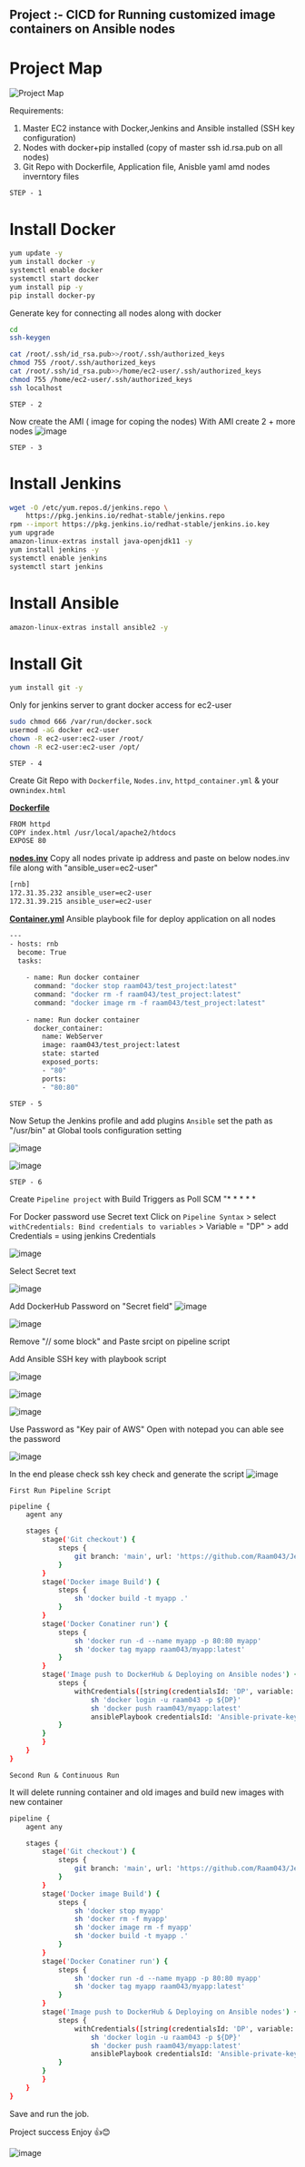 ## Project :- CICD for Running customized image containers on Ansible nodes


# Project Map
![Project Map](https://user-images.githubusercontent.com/111989928/198696150-0ec910dc-096f-402e-8917-2c719133825e.png)




Requirements:
1. Master EC2 instance with Docker,Jenkins and Ansible installed (SSH key configuration)
2. Nodes with docker+pip installed (copy of master ssh id.rsa.pub on all nodes)
3. Git Repo with Dockerfile, Application file, Anisble yaml amd nodes inverntory files

`STEP - 1`

# Install Docker
```sh
yum update -y
yum install docker -y
systemctl enable docker
systemctl start docker
yum install pip -y
pip install docker-py
```
Generate key for connecting all nodes along with docker
```sh
cd
ssh-keygen
```
```sh
cat /root/.ssh/id_rsa.pub>>/root/.ssh/authorized_keys
chmod 755 /root/.ssh/authorized_keys
cat /root/.ssh/id_rsa.pub>>/home/ec2-user/.ssh/authorized_keys
chmod 755 /home/ec2-user/.ssh/authorized_keys
ssh localhost
```

`STEP - 2`

Now create the AMI ( image for coping the nodes)
With AMI create 2 + more nodes
![image](https://user-images.githubusercontent.com/111989928/199017364-7fe7bd3d-f624-4a1f-b754-d01c52a9e797.png)


`STEP - 3`

# Install Jenkins
```sh
wget -O /etc/yum.repos.d/jenkins.repo \
    https://pkg.jenkins.io/redhat-stable/jenkins.repo
rpm --import https://pkg.jenkins.io/redhat-stable/jenkins.io.key
yum upgrade
amazon-linux-extras install java-openjdk11 -y
yum install jenkins -y
systemctl enable jenkins
systemctl start jenkins
```

# Install Ansible 
```sh
amazon-linux-extras install ansible2 -y
```

# Install Git
```sh
yum install git -y
```

Only for jenkins server to grant docker access for ec2-user
```sh
sudo chmod 666 /var/run/docker.sock
usermod -aG docker ec2-user
chown -R ec2-user:ec2-user /root/
chown -R ec2-user:ec2-user /opt/
```

`STEP - 4`

Create Git Repo with `Dockerfile`, `Nodes.inv`, `httpd_container.yml` & your own`index.html`

**[Dockerfile](https://github.com/Raam043/Jenkins-project-test/blob/main/Dockerfile)**
```sh
FROM httpd
COPY index.html /usr/local/apache2/htdocs
EXPOSE 80
```

**[nodes.inv](https://github.com/Raam043/CICD_Project-Deploy_Webapp_to_docker_containers_using_Ansible-LINUX/blob/2360cc582c9fe661424b4dde6e6ffb77d44c3547/nodes.inv)** Copy all nodes private ip address and paste on below nodes.inv file along with "ansible_user=ec2-user"
```sh
[rnb]
172.31.35.232 ansible_user=ec2-user
172.31.39.215 ansible_user=ec2-user
```

**[Container.yml](https://github.com/Raam043/Jenkins-project-test/blob/main/httpd_container.yml)** Ansible playbook file for deploy application on all nodes
```sh
---
- hosts: rnb
  become: True
  tasks:
        
    - name: Run docker container
      command: "docker stop raam043/test_project:latest"
      command: "docker rm -f raam043/test_project:latest"
      command: "docker image rm -f raam043/test_project:latest"
      
    - name: Run docker container
      docker_container:
        name: WebServer
        image: raam043/test_project:latest
        state: started
        exposed_ports:
        - "80"
        ports:
        - "80:80"
 ```
 
`STEP - 5`

Now Setup the Jenkins profile and add plugins `Ansible` set the path as "/usr/bin" at Global tools configuration setting

![image](https://user-images.githubusercontent.com/111989928/199026626-71ed12ff-3eda-4919-b1e7-e61241ff391e.png)

![image](https://user-images.githubusercontent.com/111989928/199027450-eee436ab-c328-4eaa-a4a7-60b12a258d6f.png)


`STEP - 6`

Create `Pipeline project` with Build Triggers as Poll SCM "* * * * *

For Docker password use Secret text 
Click on `Pipeline Syntax` > select `withCredentials: Bind credentials to variables` > Variable = "DP" > add Credentials = using jenkins Credentials

![image](https://user-images.githubusercontent.com/111989928/199030547-20e46ed9-edf7-4823-9942-e41c9c23f3e3.png)

Select Secret text

![image](https://user-images.githubusercontent.com/111989928/199030755-0a0b420c-e319-432b-96d7-15f24a256478.png)

Add DockerHub Password on "Secret field"
![image](https://user-images.githubusercontent.com/111989928/199030896-810003ba-e272-47ac-8fa9-c9321cab8037.png)

![image](https://user-images.githubusercontent.com/111989928/199031232-7cdf1ee9-9e38-4cfc-b8ff-38bc55dc2329.png)

Remove "// some block" and Paste srcipt on pipeline script


Add Ansible SSH key with playbook script

![image](https://user-images.githubusercontent.com/111989928/199037968-185a9220-305f-4d17-9f8e-487e3adcaba1.png)



![image](https://user-images.githubusercontent.com/111989928/199037309-f225cf92-53d2-494f-bac9-328d3f125a58.png)

![image](https://user-images.githubusercontent.com/111989928/199037518-54c42a97-1cbb-4d91-be40-675f525c65a5.png)


Use Password as "Key pair of AWS" Open with notepad you can able see the password

![image](https://user-images.githubusercontent.com/111989928/199038803-ce6dc2d7-c525-43a1-8974-81ad7d9a7636.png)


In the end please check ssh key check and generate the script
![image](https://user-images.githubusercontent.com/111989928/199038253-1fc18712-b4dc-4e03-8932-bd06bc661103.png)


`First Run Pipeline Script`

```sh
pipeline {
    agent any

    stages {
        stage('Git checkout') {
            steps {
                git branch: 'main', url: 'https://github.com/Raam043/Jenkins-project-test.git'
            }
        }
        stage('Docker image Build') {
            steps {
                sh 'docker build -t myapp .'
            }
        }
        stage('Docker Conatiner run') {
            steps {
                sh 'docker run -d --name myapp -p 80:80 myapp'
                sh 'docker tag myapp raam043/myapp:latest'
            }
        }
        stage('Image push to DockerHub & Deploying on Ansible nodes') {
            steps {
                withCredentials([string(credentialsId: 'DP', variable: 'DP')]) {
                    sh 'docker login -u raam043 -p ${DP}'
                    sh 'docker push raam043/myapp:latest'
                    ansiblePlaybook credentialsId: 'Ansible-private-key', disableHostKeyChecking: true, installation: 'ansible', inventory: 'nodes.inv', playbook: 'httpd_container.yml'
            }
        }
        }
    }
}
```






`Second Run & Continuous Run`

It will delete running container and old images and build new images with new container

```sh
pipeline {
    agent any

    stages {
        stage('Git checkout') {
            steps {
                git branch: 'main', url: 'https://github.com/Raam043/Jenkins-project-test.git'
            }
        }
        stage('Docker image Build') {
            steps {
                sh 'docker stop myapp'
                sh 'docker rm -f myapp'
                sh 'docker image rm -f myapp'
                sh 'docker build -t myapp .'
            }
        }
        stage('Docker Conatiner run') {
            steps {
                sh 'docker run -d --name myapp -p 80:80 myapp'
                sh 'docker tag myapp raam043/myapp:latest'
            }
        }
        stage('Image push to DockerHub & Deploying on Ansible nodes') {
            steps {
                withCredentials([string(credentialsId: 'DP', variable: 'DP')]) {
                    sh 'docker login -u raam043 -p ${DP}'
                    sh 'docker push raam043/myapp:latest'
                    ansiblePlaybook credentialsId: 'Ansible-private-key', disableHostKeyChecking: true, installation: 'ansible', inventory: 'nodes.inv', playbook: 'httpd_container.yml'
            }
        }
        }
    }
}

```



Save and run the job.
 
 Project success Enjoy 👍😊
 
 
 ![image](https://user-images.githubusercontent.com/111989928/199034755-97620921-834e-4e0e-873c-f5e1c6a553e8.png)

